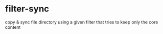 filter-sync
===========

copy &amp; sync file directory using a given filter that tries to keep only the core content